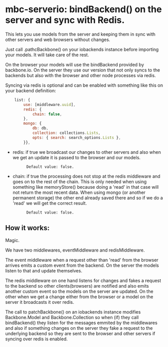 mbc-serverio: bindBackend() on the server and sync with Redis.
==============================================================

This lets you use models from the server and keeping them in sync
with other servers and web browsers without changes.

Just call .pathcBackbone() on your iobackends instance before importing
your models. It will take care of the rest.

On the browser your models will use the bindBackend provided by backbone.io.
On the server they use our version that not only syncs to the backends but
also with the browser and other node processes via redis.

Syncing via redis is optional and can be enabled with something like this
on your backend definition:

```javascript
    list: {
        use: [middleware.uuid],
        redis: {
            chain: false,
        },
        mongo: {
            db: db,
            collection: collections.Lists,
            opts: { search: search_options.Lists },
        }},
```

* redis:    if true we broadcast our changes to other servers and also when
            we get an update it is passed to the browser and our models.

            Default value: false.

* chain:    if true the processing does not stop at the redis middleware and
            goes on to the rest of the chain. This is only needed when using
            something like memoryStore() because doing a 'read' in that case
            will not return the most recent data. When using mongo (or another
            permanent storage) the other end already saved there and so if we
            do a 'read' we will get the correct result.

            Default value: false.


How it works:
-------------

Magic.

We have two middlewares, eventMiddleware and redisMiddleware.

The event middleware when a request other than 'read' from the browser arrives
emits a custom event from the backend. On the server the models listen to that
and update themselves.

The redis middleware on one hand listens for changes and fakes a request to the
backend so other clients(browsers) are notified and also emits another custom
event so the models on the server are updated. On the other when we get a
change either from the browser or a model on the server it broadcasts it over
redis.

The call to patchBackbone() on an iobackends instance modifies Backbone.Model
and Backbone.Collection so when (if) they call bindBackend() they listen for
the messages emmited by the middlewares and also if something changes on the
server they fake a request to the underlying backend so they are sent to the
browser and other servers if syncing over redis is enabled.
